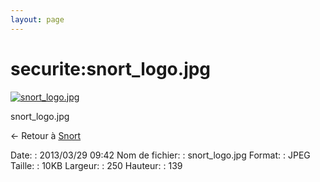 ```yaml
---
layout: page
---
```


securite:snort\_logo.jpg
========================

[![snort\_logo.jpg](..//assets/media/securite/snort_logo.jpg@cache=&w=250&h=139 "snort_logo.jpg")](..//assets/media/securite/snort_logo.jpg@cache= "Afficher le fichier original")

snort\_logo.jpg

← Retour à
[Snort](../../securite/snort/start.html "securite:snort:start")

Date:
:   2013/03/29 09:42
Nom de fichier:
:   snort\_logo.jpg
Format:
:   JPEG
Taille:
:   10KB
Largeur:
:   250
Hauteur:
:   139

